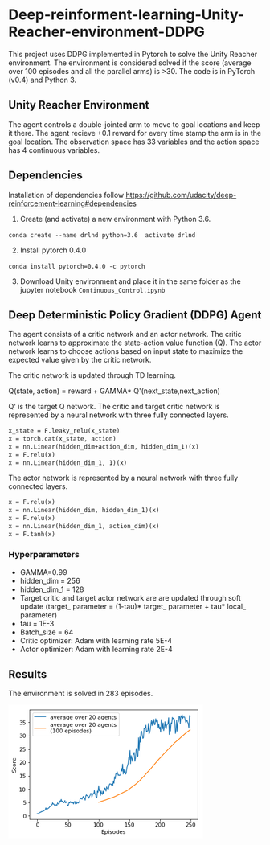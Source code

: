 # Deep-reinforment-learning-Unity-Reacher-environment-DDPG
This project uses DDPG implemented in Pytorch to solve the Unity Reacher environment. The environment is considered solved if the score (average over 100 episodes and all the parallel arms) is >30. The code is in PyTorch (v0.4) and Python 3. 

## Unity Reacher Environment
The agent controls a double-jointed arm to move to goal locations and keep it there. The agent recieve +0.1 reward for every time stamp the arm is in the goal location. The observation space has 33 variables and the action space has 4 continuous variables. 

## Dependencies
Installation of dependencies follow https://github.com/udacity/deep-reinforcement-learning#dependencies
1. Create (and activate) a new environment with Python 3.6.

`conda create --name drlnd python=3.6 
activate drlnd`

2.  Install pytorch 0.4.0

`conda install pytorch=0.4.0 -c pytorch`

3. Download Unity environment and place it in the same folder as the jupyter notebook `Continuous_Control.ipynb`

## Deep Deterministic Policy Gradient (DDPG) Agent

The agent consists of a critic network and an actor network. The critic network learns to approximate the state-action value function (Q). The actor network learns to choose actions based on input state to maximize the expected value given by the critic network. 

The critic network is updated through TD learning. 

Q(state, action) = reward + GAMMA* Q'(next_state,next_action)

Q' is the target Q network. 
The critic and target critic network is represented by a neural network with three fully connected layers.
```x_state = nn.Linear(state_dim,hidden_dim)(state)
x_state = F.leaky_relu(x_state)
x = torch.cat(x_state, action)
x = nn.Linear(hidden_dim+action_dim, hidden_dim_1)(x)
x = F.relu(x)
x = nn.Linear(hidden_dim_1, 1)(x)
```

The actor network is represented by a neural network with three fully connected layers.
```x = nn.Linear(state_dim,hidden_dim)(state)
x = F.relu(x)
x = nn.Linear(hidden_dim, hidden_dim_1)(x)
x = F.relu(x)
x = nn.Linear(hidden_dim_1, action_dim)(x)
x = F.tanh(x)
```

### Hyperparameters
- GAMMA=0.99
- hidden_dim = 256
- hidden_dim_1 = 128
- Target critic and target actor network are are updated through soft update (target_ parameter = (1-tau)* target_ parameter + tau* local_ parameter)
- tau = 1E-3
- Batch_size = 64
- Critic optimizer: Adam with learning rate 5E-4
- Actor optimizer: Adam with learning rate 2E-4

## Results
The environment is solved in 283 episodes.

![Training score](https://github.com/ccakarolotw/Deep-reinforment-learning-Unity-Reacher-environment-DDPG/blob/main/scores.png)
